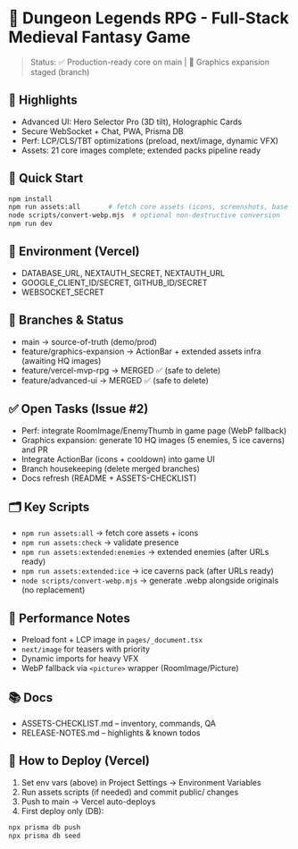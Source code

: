# 🏰 Dungeon Legends RPG - Full-Stack Medieval Fantasy Game

> Status: ✅ Production-ready core on main | 🔄 Graphics expansion staged (branch)

## 🎯 Highlights
- Advanced UI: Hero Selector Pro (3D tilt), Holographic Cards
- Secure WebSocket + Chat, PWA, Prisma DB
- Perf: LCP/CLS/TBT optimizations (preload, next/image, dynamic VFX)
- Assets: 21 core images complete; extended packs pipeline ready

## 🚀 Quick Start
```bash
npm install
npm run assets:all       # fetch core assets (icons, screenshots, base images)
node scripts/convert-webp.mjs  # optional non-destructive conversion
npm run dev
```

## 🔐 Environment (Vercel)
- DATABASE_URL, NEXTAUTH_SECRET, NEXTAUTH_URL
- GOOGLE_CLIENT_ID/SECRET, GITHUB_ID/SECRET
- WEBSOCKET_SECRET

## 🧭 Branches & Status
- main → source-of-truth (demo/prod)
- feature/graphics-expansion → ActionBar + extended assets infra (awaiting HQ images)
- feature/vercel-mvp-rpg → MERGED ✅ (safe to delete)
- feature/advanced-ui → MERGED ✅ (safe to delete)

## ✅ Open Tasks (Issue #2)
- Perf: integrate RoomImage/EnemyThumb in game page (WebP fallback)
- Graphics expansion: generate 10 HQ images (5 enemies, 5 ice caverns) and PR
- Integrate ActionBar (icons + cooldown) into game UI
- Branch housekeeping (delete merged branches)
- Docs refresh (README + ASSETS-CHECKLIST)

## 🗂️ Key Scripts
- `npm run assets:all` → fetch core assets + icons
- `npm run assets:check` → validate presence
- `npm run assets:extended:enemies` → extended enemies (after URLs ready)
- `npm run assets:extended:ice` → ice caverns pack (after URLs ready)
- `node scripts/convert-webp.mjs` → generate .webp alongside originals (no replacement)

## 🔧 Performance Notes
- Preload font + LCP image in `pages/_document.tsx`
- `next/image` for teasers with priority
- Dynamic imports for heavy VFX
- WebP fallback via `<picture>` wrapper (RoomImage/Picture)

## 📚 Docs
- ASSETS-CHECKLIST.md – inventory, commands, QA
- RELEASE-NOTES.md – highlights & known todos

## 🧩 How to Deploy (Vercel)
1) Set env vars (above) in Project Settings → Environment Variables
2) Run assets scripts (if needed) and commit public/ changes
3) Push to main → Vercel auto-deploys
4) First deploy only (DB):
```bash
npx prisma db push
npx prisma db seed
```
